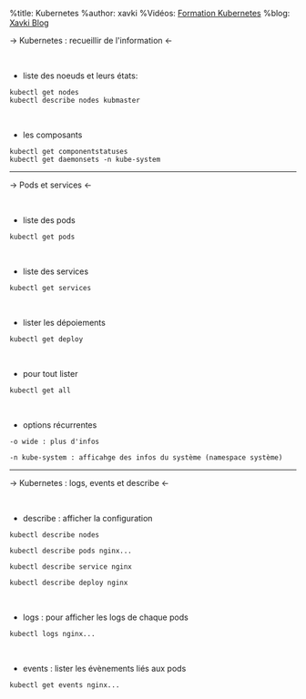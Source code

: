 %title: Kubernetes 
%author: xavki
%Vidéos: [Formation Kubernetes](https://www.youtube.com/playlist?list=PLn6POgpklwWqfzaosSgX2XEKpse5VY2v5)
%blog: [Xavki Blog](https://xavki.blog)


-> Kubernetes : recueillir de l'information <-


<br>

* liste des noeuds et leurs états:

```
kubectl get nodes
kubectl describe nodes kubmaster
```

<br>

* les composants

```
kubectl get componentstatuses
kubectl get daemonsets -n kube-system
```

---------------------------------------------------

-> Pods et services <-

<br>

* liste des pods

```
kubectl get pods
```

<br>

* liste des services

```
kubectl get services
```

<br>

* lister les dépoiements

```
kubectl get deploy
```

<br>

* pour tout lister

```
kubectl get all
```

<br>

* options récurrentes

```
-o wide : plus d'infos

-n kube-system : afficahge des infos du système (namespace système)
```

----------------------------------------------------------------------------


-> Kubernetes : logs, events et describe <-


<br>

* describe : afficher la configuration

```
kubectl describe nodes

kubectl describe pods nginx...

kubectl describe service nginx 

kubectl describe deploy nginx
```

<br>

* logs : pour afficher les logs de chaque pods

```
kubectl logs nginx...
```

<br>

* events : lister les évènements liés aux pods

```
kubectl get events nginx...
```



